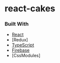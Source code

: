 # react-cakes

### Built With

- [React](https://reactjs.org/)
- [Redux]
- [TypeScript](https://www.typescriptlang.org/)
- [Firebase](https://firebase.google.com/)
- [CssModules]
 
